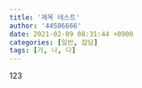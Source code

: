 ```yaml
---
title: '제목 테스트'
author: '44586666'
date: 2021-02-09 08:31:44 +0900
categories: [일반, 잡담]
tags: [가, 나, 다]
---
```

123